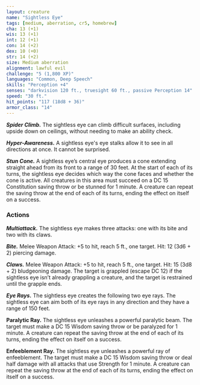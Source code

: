 ```yaml
---
layout: creature
name: "Sightless Eye"
tags: [medium, aberration, cr5, homebrew]
cha: 13 (+1)
wis: 13 (+1)
int: 12 (+1)
con: 14 (+2)
dex: 10 (+0)
str: 14 (+2)
size: Medium aberration
alignment: lawful evil
challenge: "5 (1,800 XP)"
languages: "Common, Deep Speech"
skills: "Perception +4"
senses: "darkvision 120 ft., truesight 60 ft., passive Perception 14"
speed: "30 ft."
hit_points: "117 (18d8 + 36)"
armor_class: "14"
---
```


***Spider Climb.*** The sightless eye can climb difficult surfaces, including upside down on ceilings, without needing to make an ability check.

***Hyper-Awareness.*** A sightless eye's eye stalks allow it to see in all
directions at once. It cannot be surprised.

***Stun Cone.*** A sightless eye’s central eye produces a cone extending
straight ahead from its front to a range of 30 feet. At the start of each
of its turns, the sightless eye decides which way the cone faces and
whether the cone is active. All creatures in this area must succeed on a DC
15 Constitution saving throw or be stunned for 1 minute. A creature can
repeat the saving throw at the end of each of its turns, ending the effect on
itself on a success.

### Actions

***Multiattack.*** The sightless eye makes three attacks: one with its bite
and two with its claws.

***Bite.*** Melee Weapon Attack: +5 to hit, reach 5 ft., one target. Hit: 12
(3d6 + 2) piercing damage.

***Claws.*** Melee Weapon Attack: +5 to hit, reach 5 ft., one target. Hit:
15 (3d8 + 2) bludgeoning damage. The target is grappled (escape DC 12)
if the sightless eye isn’t already grappling a creature, and the target is
restrained until the grapple ends.

***Eye Rays.*** The sightless eye creates the following two eye rays. The sightless eye can aim both of its eye rays in any direction and they have a range of 150 feet.

**Paralytic Ray.** The sightless eye unleashes a
powerful paralytic beam. The target must make a DC 15 Wisdom saving
throw or be paralyzed for 1 minute. A creature can repeat the saving throw
at the end of each of its turns, ending the effect on itself on a success.

**Enfeeblement Ray.** The sightless eye unleashes
a powerful ray of enfeeblement. The target must make a DC 15 Wisdom
saving throw or deal half damage with all attacks that use Strength for 1
minute. A creature can repeat the saving throw at the end of each of its
turns, ending the effect on itself on a success.
